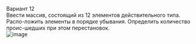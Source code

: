 Вариант 12  
Ввести массив, состоящий из 12 элементов действительного типа. Распо-ложить  элементы  в  порядке  убывания.  Определить  количество    проис-шедших при этом перестановок.  
  ![image](https://user-images.githubusercontent.com/90183727/160809127-6c0c63d4-1db2-4275-9c05-a51d4450deb4.png)
